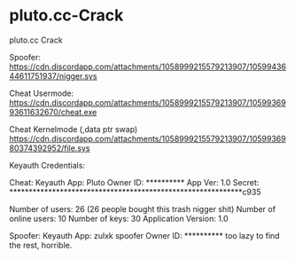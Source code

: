 # pluto.cc-Crack
pluto.cc Crack

Spoofer: https://cdn.discordapp.com/attachments/1058999215579213907/1059943644611751937/nigger.sys

Cheat Usermode:
https://cdn.discordapp.com/attachments/1058999215579213907/1059936993611632670/cheat.exe

Cheat Kernelmode (,data ptr swap)
https://cdn.discordapp.com/attachments/1058999215579213907/1059936980374392952/file.sys


Keyauth Credentials:

Cheat:
Keyauth App: Pluto
Owner ID: **********
App Ver: 1.0
Secret: ************************************************************c935

Number of users: 26 (26 people bought this trash nigger shit)
Number of online users: 10
Number of keys: 30
Application Version: 1.0

Spoofer:
Keyauth App: zulxk spoofer
Owner ID: **********
too lazy to find the rest, horrible.
